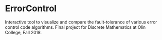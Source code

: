# ErrorControl

Interactive tool to visualize and compare the fault-tolerance of various error control code algorithms. Final project for Discrete Mathematics at Olin College, Fall 2018. 
